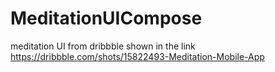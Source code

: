 # MeditationUICompose
meditation UI from dribbble shown in the link https://dribbble.com/shots/15822493-Meditation-Mobile-App
